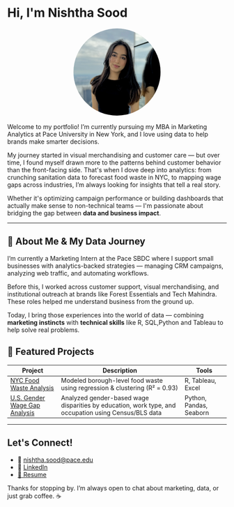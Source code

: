 # Hi, I'm Nishtha Sood

<p align="center">
  <img src="assets/img/profile.jpg" alt="Nishtha Sood" width="200" style="border-radius: 50%;" />
</p>

Welcome to my portfolio! I’m currently pursuing my MBA in Marketing Analytics at Pace University in New York, and I love using data to help brands make smarter decisions.

My journey started in visual merchandising and customer care — but over time, I found myself drawn more to the patterns behind customer behavior than the front-facing side. That's when I dove deep into analytics: from crunching sanitation data to forecast food waste in NYC, to mapping wage gaps across industries, I’m always looking for insights that tell a real story.

Whether it's optimizing campaign performance or building dashboards that actually make sense to non-technical teams — I'm passionate about bridging the gap between **data and business impact**.

---

## 🎯 About Me & My Data Journey

I’m currently a Marketing Intern at the Pace SBDC where I support small businesses with analytics-backed strategies — managing CRM campaigns, analyzing web traffic, and automating workflows.

Before this, I worked across customer support, visual merchandising, and institutional outreach at brands like Forest Essentials and Tech Mahindra. These roles helped me understand business from the ground up.

Today, I bring those experiences into the world of data — combining **marketing instincts** with **technical skills** like R, SQL,Python and Tableau to help solve real problems.

## 📁 Featured Projects

| Project | Description | Tools |
|--------|-------------|-------|
| [NYC Food Waste Analysis](https://github.com/nishtha-sood/nishtha-sood.github.io/tree/main/Proj%231%20-%20NYC%20Food%20Wastage%20Analysis) | Modeled borough-level food waste using regression & clustering (R² = 0.93) | R, Tableau, Excel |
| [U.S. Gender Wage Gap Analysis](https://github.com/nishtha-sood/nishtha-sood.github.io/tree/main/Proj%232%20-%20Gender%20Wage%20Gap) | Analyzed gender-based wage disparities by education, work type, and occupation using Census/BLS data | Python, Pandas, Seaborn |

---

## Let's Connect!

- 📧 [nishtha.sood@pace.edu](mailto:nishtha.sood@pace.edu)
- 💼 [LinkedIn](https://linkedin.com/in/nishtha-sood)
- [📄 Resume](nishtha-sood.github.io/Resume/Nishtha_Sood_Resume.pdf)

Thanks for stopping by. I’m always open to chat about marketing, data, or just grab coffee. ☕

